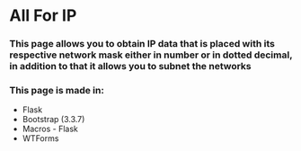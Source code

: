 # All For IP

### This page allows you to obtain IP data that is placed with its respective network mask either in number or in dotted decimal, in addition to that it allows you to subnet the networks

### This page is made in:
- Flask
- Bootstrap (3.3.7)
- Macros - Flask
- WTForms

